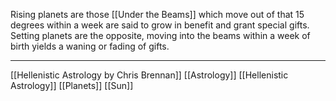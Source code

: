 Rising planets are those [[Under the Beams]] which move out of that 15 degrees within a week are said to grow in benefit and grant special gifts. Setting planets are the opposite, moving into the beams within a week of birth yields a waning or fading of gifts. 

---

[[Hellenistic Astrology by Chris Brennan]]
[[Astrology]]
[[Hellenistic Astrology]]
[[Planets]]
[[Sun]]